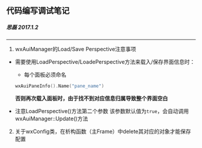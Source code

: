 ## 代码编写调试笔记
##### 思磊 2017.1.2
--------------------------
1. wxAuiManager的Load/Save Perspective注意事项
* 需要使用LoadPerspective/LoadePerspective方法来载入/保存界面信息时：
	* 每个面板必须命名
	``` c++
	wxAuiPaneInfo().Name("pane_name")
	```
	**否则再次载入面板时，由于找不到对应信息归属导致整个界面空白**

* 注意LoadPerspective()方法第二个参数
	该参数默认值为`true`，会自动调用wxAuiManager::Update()方法

2. 关于wxConfig类，在析构函数（主Frame）中delete其对应的对象才能保存配置



